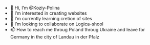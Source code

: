 - 👋 Hi, I’m @Koziy-Polina
- 👀 I’m interested in creating websites
- 🌱 I’m currently learning cretion of sites
- 💞️ I’m looking to collaborate on Logica-shool
- 📫 How to reach me throug Poland throug Ukraine and leave for Germany in the city of Landau in der Pfalz 

<!---
Koziy-Polina/Koziy-Polina is a ✨ special ✨ repository because its `README.md` (this file) appears on your GitHub profile.
You can click the Preview link to take a look at your changes.
--->

